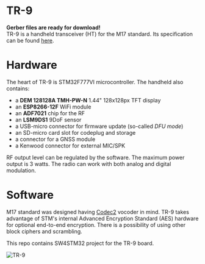 # TR-9
**Gerber files are ready for download!**  
TR-9 is a handheld transceiver (HT) for the M17 standard. Its specification can be found [here](https://github.com/sp5wwp/M17_spec).

# Hardware  
The heart of TR-9 is STM32F777VI microcontroller. The handheld also contains:  
*  a **DEM 128128A TMH-PW-N** 1.44" 128x128px TFT display  
*  an **ESP8266-12F** WiFi module  
*  an **ADF7021** chip for the RF  
*  an **LSM9DS1** 9DoF sensor  
*  a USB-micro connector for firmware update (so-called *DFU mode*)  
*  an SD-micro card slot for codeplug and storage  
*  a connector for a GNSS module  
*  a Kenwood connector for external MIC/SPK  

RF output level can be regulated by the software. The maximum power output is 3 watts. The radio can work with both analog and digital modulation.  

# Software
M17 standard was designed having [Codec2](https://github.com/drowe67/codec2) vocoder in mind. TR-9 takes advantage of STM's internal Advanced Encryption Standard (AES) hardware for optional end-to-end encryption. There is a possibility of using other block ciphers and scrambling.  
  
This repo contains SW4STM32 project for the TR-9 board.

![TR-9](https://raw.githubusercontent.com/sp5wwp/TR-9/master/front.png)
